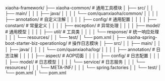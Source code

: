 xiaoha-framework/
├── xiaoha-common/                    # 通用工具模块
│   ├── src/
│   │   ├── main/
│   │   │   ├── java/
│   │   │   │   └── com/quanxiaoha/common/
│   │   │   │       ├── annotation/   # 自定义注解
│   │   │   │       ├── config/       # 通用配置
│   │   │   │       ├── constant/     # 常量定义
│   │   │   │       ├── exception/    # 异常处理
│   │   │   │       ├── model/        # 通用模型
│   │   │   │       ├── util/         # 工具类
│   │   │   │       └── response/     # 统一响应处理
│   │   │   └── resources/
│   │   └── test/
│   └── pom.xml
│
├── xiaoha-spring-boot-starter-biz-operationlog/  # 操作日志模块
│   ├── src/
│   │   ├── main/
│   │   │   ├── java/
│   │   │   │   └── com/quanxiaoha/log/
│   │   │   │       ├── annotation/   # 日志注解
│   │   │   │       ├── aspect/       # AOP切面
│   │   │   │       ├── config/       # 日志配置
│   │   │   │       ├── model/        # 日志模型
│   │   │   │       └── service/      # 日志服务
│   │   │   └── resources/
│   │   │       └── META-INF/
│   │   │           └── spring.factories
│   │   └── test/
│   └── pom.xml
│
└── pom.xml
